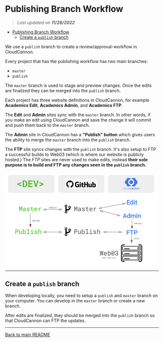 
# Publishing Branch Workflow

> *Last updated on **11/28/2022***

- [Publishing Branch Workflow](#publishing-branch-workflow)
  - [Create a `publish` branch](#create-a-publish-branch)

We use a `publish` branch to create a review/approval-workflow in CloudCannon.

Every project that has the publishing workflow has two main branches:
- `master`
- `publish`

The `master` branch is used to stage and preview changes. Once the edits are finalized they can be merged into the `publish` branch.

Each project has three website definitions in CloudCannon, for example **Academics Edit**, **Academics Admin**, and **Academics FTP**.

The **Edit** and **Admin** sites sync with the `master` branch. In other words, if you make an edit using CloudCannon and save the change it will commit and push them back to the `master` branch.

The **Admin** site in CloudCannon has a **"Publish" button** which gives users the ability to merge the `master` branch into the `publish` branch.

The **FTP** site syncs changes with the `publish` branch. It's also setup to FTP a successful builds to Web03 (which is where our website is publicly hosted.) The *FTP* sites are never used to make edits, instead **their sole purpose is to build and FTP any changes seen in the `publish` branch.**

<p align="center">
  <img src="../assets/img/publishing-workflow-infographic-with-web03.png" alt="Info-graphic of project architecture">
</p>



-----

## Create a `publish` branch

When developing locally, you need to setup a `publish` and `master` branch on your computer. You can develop in the `master` branch or create a new branch.

After edits are finalized, they should be merged into the `publish` branch so that CloudCannon can FTP the updates.


-----

[Back to main README](https://github.com/KankakeeCommunityCollege/kcc-development-environment)

